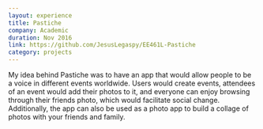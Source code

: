 ```yaml
---
layout: experience
title: Pastiche
company: Academic
duration: Nov 2016
link: https://github.com/JesusLegaspy/EE461L-Pastiche
category: projects
---
```

<p>
My idea behind Pastiche was to have an app that would allow people to be a voice
in different events worldwide. Users would create events, attendees of an event 
would add their photos to it, and everyone can enjoy browsing through their friends 
photo, which would facilitate social change. Additionally, the app can also be used 
as a photo app to build a collage of photos with your friends and family.
</p>
